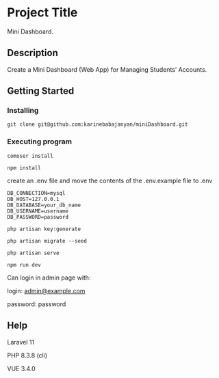 # Project Title

Mini Dashboard.

## Description

Create a Mini Dashboard (Web App) for Managing Students’ Accounts.

## Getting Started

### Installing

```
git clone git@github.com:karinebabajanyan/miniDashboard.git
```

### Executing program

```
comoser install
```
```
npm install
```
create an .env file and move the contents of the .env.example file to .env
````
DB_CONNECTION=mysql
DB_HOST=127.0.0.1
DB_DATABASE=your_db_name
DB_USERNAME=username
DB_PASSWORD=password
````
````
php artisan key:generate
````
````
php artisan migrate --seed
````
````
php artisan serve
````
````
npm run dev
````

Can login in admin page with:

login: admin@example.com

password: password
## Help

Laravel 11

PHP 8.3.8 (cli)

VUE 3.4.0
